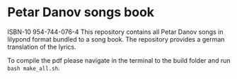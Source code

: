 # Petar Danov songs book 
ISBN-10 954-744-076-4
This repository contains all Petar Danov songs in lilypond format bundled to a song book. The repository provides a german translation of the lyrics. 

To compile the pdf please navigate in the terminal to the build folder and run ```bash make_all.sh```.
